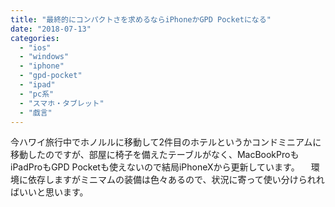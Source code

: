 ```yaml
---
title: "最終的にコンパクトさを求めるならiPhoneかGPD Pocketになる"
date: "2018-07-13"
categories: 
  - "ios"
  - "windows"
  - "iphone"
  - "gpd-pocket"
  - "ipad"
  - "pc系"
  - "スマホ・タブレット"
  - "戯言"
---
```


今ハワイ旅行中でホノルルに移動して2件目のホテルというかコンドミニアムに移動したのですが、部屋に椅子を備えたテーブルがなく、MacBookProもiPadProもGPD Pocketも使えないので結局iPhoneXから更新しています。 　環境に依存しますがミニマムの装備は色々あるので、状況に寄って使い分けられればいいと思います。
